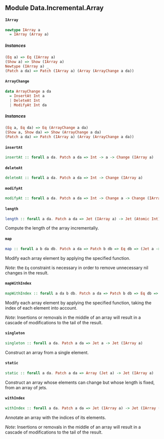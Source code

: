 ## Module Data.Incremental.Array

#### `IArray`

``` purescript
newtype IArray a
  = IArray (Array a)
```

##### Instances
``` purescript
(Eq a) => Eq (IArray a)
(Show a) => Show (IArray a)
Newtype (IArray a) _
(Patch a da) => Patch (IArray a) (Array (ArrayChange a da))
```

#### `ArrayChange`

``` purescript
data ArrayChange a da
  = InsertAt Int a
  | DeleteAt Int
  | ModifyAt Int da
```

##### Instances
``` purescript
(Eq a, Eq da) => Eq (ArrayChange a da)
(Show a, Show da) => Show (ArrayChange a da)
(Patch a da) => Patch (IArray a) (Array (ArrayChange a da))
```

#### `insertAt`

``` purescript
insertAt :: forall a da. Patch a da => Int -> a -> Change (IArray a)
```

#### `deleteAt`

``` purescript
deleteAt :: forall a da. Patch a da => Int -> Change (IArray a)
```

#### `modifyAt`

``` purescript
modifyAt :: forall a da. Patch a da => Int -> Change a -> Change (IArray a)
```

#### `length`

``` purescript
length :: forall a da. Patch a da => Jet (IArray a) -> Jet (Atomic Int)
```

Compute the length of the array incrementally.

#### `map`

``` purescript
map :: forall a b da db. Patch a da => Patch b db => Eq db => (Jet a -> Jet b) -> Jet (IArray a) -> Jet (IArray b)
```

Modify each array element by applying the specified function.

_Note_: the `Eq` constraint is necessary in order to remove unnecessary nil
changes in the result.

#### `mapWithIndex`

``` purescript
mapWithIndex :: forall a da b db. Patch a da => Patch b db => Eq db => (Jet (Atomic Int) -> Jet a -> Jet b) -> Jet (IArray a) -> Jet (IArray b)
```

Modify each array element by applying the specified function, taking the
index of each element into account.

_Note_: Insertions or removals in the middle of an array will result
in a cascade of modifications to the tail of the result.

#### `singleton`

``` purescript
singleton :: forall a da. Patch a da => Jet a -> Jet (IArray a)
```

Construct an array from a single element.

#### `static`

``` purescript
static :: forall a da. Patch a da => Array (Jet a) -> Jet (IArray a)
```

Construct an array whose elements can change but whose length is fixed,
from an array of jets.

#### `withIndex`

``` purescript
withIndex :: forall a da. Patch a da => Jet (IArray a) -> Jet (IArray (Tuple (Atomic Int) a))
```

Annotate an array with the indices of its elements.

_Note_: Insertions or removals in the middle of an array will result
in a cascade of modifications to the tail of the result.


